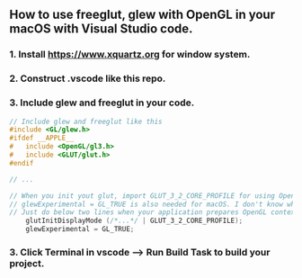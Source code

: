 
## How to use freeglut, glew with OpenGL in your macOS with Visual Studio code.   

### 1. Install https://www.xquartz.org for window system.   

### 2. Construct .vscode like this repo.

### 3. Include glew and freeglut in your code.
~~~c++
// Include glew and freeglut like this
#include <GL/glew.h>
#ifdef __APPLE__
#   include <OpenGL/gl3.h>
#   include <GLUT/glut.h>
#endif

// ...

// When you init yout glut, import GLUT_3_2_CORE_PROFILE for using OpenGL 3.2 or later.
// glewExperimental = GL_TRUE is also needed for macOS. I don't know why.
// Just do below two lines when your application prepares OpenGL context.
    glutInitDisplayMode (/*...*/ | GLUT_3_2_CORE_PROFILE);
    glewExperimental = GL_TRUE;
~~~

### 3. Click Terminal in vscode --> Run Build Task to build your project.
